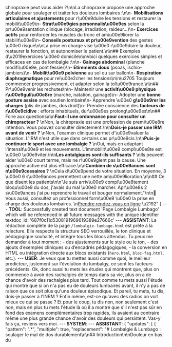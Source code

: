 chiropraxie peut vous aider ?\n\nLa chiropraxie propose une approche globale pour soulager et traiter les douleurs lombaires :\n\n- **Mobilisations articulaires et ajustements** pour r\u00e9duire les tensions et restaurer la mobilit\u00e9\n- **Strat\u00e9gies personnalis\u00e9es** selon la pr\u00e9sentation clinique (blocage, irradiation, raideur...)\n- **Exercices actifs** pour renforcer les muscles du tronc et am\u00e9liorer la stabilit\u00e9\n- **Conseils posturaux et pr\u00e9vention** des gestes \u00e0 risque\n\nLa prise en charge vise \u00e0 r\u00e9duire la douleur, restaurer la fonction, et autonomiser le patient.\n\n## Exemples d\u2019exercices \u00e0 domicile\n\nVoici quelques exercices simples et efficaces en cas de lombalgie :\n\n- **Gainage abdominal** (planche modifi\u00e9e, pont fessier)\n- **Etirements doux** (psoas, ischio-jambiers)\n- **Mobilit\u00e9 pelvienne** au sol ou sur ballon\n- **Respiration diaphragmatique** pour rel\u00e2cher les tensions\n\n\u2705 Toujours commencer progressivement, et adapter selon la tol\u00e9rance.\n\n## Pr\u00e9venir les rechutes\n\n- Maintenir une **activit\u00e9 physique r\u00e9guli\u00e8re** (marche, natation, gainage)\n- Adopter une **bonne posture assise** avec soutien lombaire\n- Apprendre \u00e0 **g\u00e9rer les charges** (plis de jambes, dos droit)\n- Prendre conscience des **facteurs de r\u00e9cidive** : efforts inhabituels, dur\u00e9es prolong\u00e9es\n\n## Foire aux questions\n\n**Faut-il une ordonnance pour consulter un chiropracteur ?** \nNon, la chiropraxie est une profession de premi\u00e8re intention. Vous pouvez consulter directement.\n\n**Dois-je passer une IRM avant de venir ?** \nNon, l'examen clinique permet d'\u00e9valuer la situation. L'IRM n'est utile que dans certains cas pr\u00e9cis.\n\n**Puis-je continuer le sport avec une lombalgie ?** \nOui, mais en adaptant l'intensit\u00e9 et les mouvements. L'immobilit\u00e9 compl\u00e8te est \u00e0 \u00e9viter.\n\n**Les antalgiques sont-ils suffisants ?** \nIls peuvent aider \u00e0 court terme, mais ne r\u00e9glent pas la cause. Une approche active est plus efficace.\n\n**Combien de s\u00e9ances sont n\u00e9cessaires ?** \nCela d\u00e9pend de votre situation. En moyenne, 3 \u00e0 6 s\u00e9ances permettent une nette am\u00e9lioration.\n\n## Ce que disent les patients\n\n\"Je suis arriv\u00e9 compl\u00e8tement bloqu\u00e9 du dos, j'avais du mal \u00e0 marcher. Apr\u00e8s 2 s\u00e9ances j'ai pu reprendre le travail et bouger normalement.\"\n\n🎯 Vous aussi, consultez un professionnel form\u00e9 \u00e0 la prise en charge des douleurs lombaires. \n[Prendre rendez-vous en ligne](#) \u2192" } --- **TOOL**: Successfully created text document 'Page Lombalgie Lumbago' which will be referenced in all future messages with the unique identifier textdoc_id: '687f0c11d5308191969619389e27666c' --- **ASSISTANT**: La rédaction complète de la page `/lombalgie-lumbago.html` est prête à la relecture. Elle respecte la structure SEO verrouillée, le ton clinique et pédagogique souhaité, et intègre tous les blocs attendus. Tu peux me demander à tout moment : - des ajustements sur le style ou le ton, - des ajouts d’exemples cliniques ou d’encadrés pédagogiques, - la conversion en HTML ou intégration directe aux blocs existants (`hero.html`, `bloc-faq.html`, etc.). --- **USER**: Je veux que tu mettes aussi comme quoi, le meilleur predicteur, justement sur l'évolution du lumbalgy, ce sont les facteurs précédents. Ok, donc aussi tu mets les études qui montrent que, plus on commence à avoir des rachalgies de temps dans sa vie, plus on a de chance d'avoir des rachalgies plus tard. Tout comme tu mets aussi l'étude qui montre que si on n'a pas eu de douleurs lumbaires avant, il n'y a pas de raison que ce soit plus qu'une douleur épisodique. Et pareil, tu mets, tu dis, dois-je passer à l'INRM ? Enfin même, est-ce qu'avec des radios on voit mieux ce qui se passe ? Et pour le coup, tu dis non, non seulement c'est non, mais en plus tu mets l'étude là où il a montré que s'il n'est pas sûr en fond des examens complémentaires trop rapides, ils avaient au contraire même une plus grande chance d'avoir des douleurs qui persistent. Vas-y fais ça, reviens vers moi. --- **SYSTEM**: --- **ASSISTANT**: { "updates": [ { "pattern": ".*", "multiple": true, "replacement": "# Lombalgie & Lumbago : soulager le mal de dos durablement\n\n## Introduction\n\nDouleur en bas du